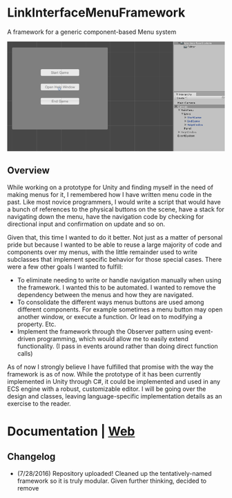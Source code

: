 # LinkInterfaceMenuFramework
A framework for a generic component-based Menu system

<img src ="/Header.png">

## Overview

While working on a prototype for Unity and finding myself in the need of making menus for it, I remembered how I have written menu code in the past. Like most novice programmers, I would write a script that would have a bunch of references to the physical buttons on the scene, have a stack for navigating down the menu, have the navigation code by checking for directional input and confirmation on update and so on.

Given that, this time I wanted to do it better. Not just as a matter of personal pride but because I wanted to be able to reuse a large majority of code and components over my menus, with the little remainder used to write subclasses that implement specific behavior for those special cases. There were a few other goals I wanted to fulfill:

- To eliminate needing to write or handle navigation manually when using the framework. I wanted this to be automated. I wanted to remove the dependency between the menus and how they are navigated.
- To consolidate the different ways menus buttons are used among different components. For example sometimes a menu button may open another window, or execute a function. Or lead on to modifying a property. Etc.
- Implement the framework through the Observer pattern using event-driven programming, which would allow me to easily extend functionality. (I pass in events around rather than doing direct function calls)

As of now I strongly believe I have fulfilled that promise with the way the framework is as of now. While the prototype of it has been currently implemented in Unity through C#, it could be implemented and used in any ECS engine with a robust, customizable editor. I will be going over the design and classes, leaving language-specific implementation details as an exercise to the reader.


# Documentation | [Web](https://docs.google.com/document/d/1ag4u-xh_ymxL3EFth453XrcqRoySuoF3eb9-AhKfaLA/edit?usp=sharing)

## Changelog
- (7/28/2016) Repository uploaded! Cleaned up the tentatively-named framework so it is truly modular. Given further thinking, decided to remove